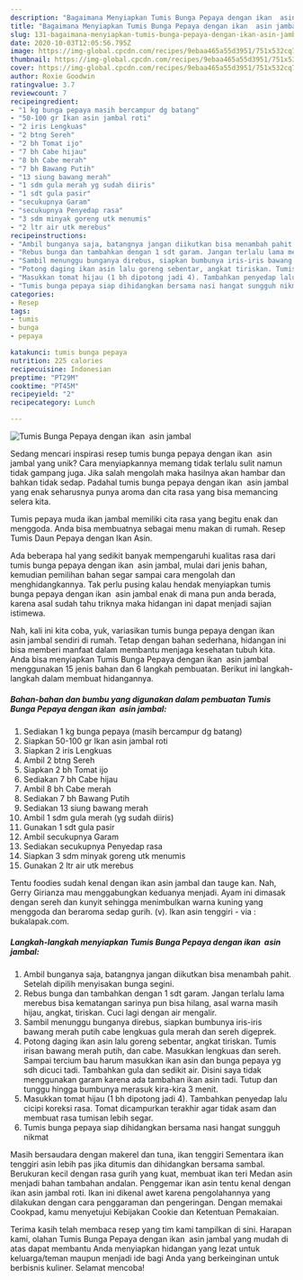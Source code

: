 ```yaml
---
description: "Bagaimana Menyiapkan Tumis Bunga Pepaya dengan ikan  asin jambal, Menggugah Selera"
title: "Bagaimana Menyiapkan Tumis Bunga Pepaya dengan ikan  asin jambal, Menggugah Selera"
slug: 131-bagaimana-menyiapkan-tumis-bunga-pepaya-dengan-ikan-asin-jambal-menggugah-selera
date: 2020-10-03T12:05:56.795Z
image: https://img-global.cpcdn.com/recipes/9ebaa465a55d3951/751x532cq70/tumis-bunga-pepaya-dengan-ikan-asin-jambal-foto-resep-utama.jpg
thumbnail: https://img-global.cpcdn.com/recipes/9ebaa465a55d3951/751x532cq70/tumis-bunga-pepaya-dengan-ikan-asin-jambal-foto-resep-utama.jpg
cover: https://img-global.cpcdn.com/recipes/9ebaa465a55d3951/751x532cq70/tumis-bunga-pepaya-dengan-ikan-asin-jambal-foto-resep-utama.jpg
author: Roxie Goodwin
ratingvalue: 3.7
reviewcount: 7
recipeingredient:
- "1 kg bunga pepaya masih bercampur dg batang"
- "50-100 gr Ikan asin jambal roti"
- "2 iris Lengkuas"
- "2 btng Sereh"
- "2 bh Tomat ijo"
- "7 bh Cabe hijau"
- "8 bh Cabe merah"
- "7 bh Bawang Putih"
- "13 siung bawang merah"
- "1 sdm gula merah yg sudah diiris"
- "1 sdt gula pasir"
- "secukupnya Garam"
- "secukupnya Penyedap rasa"
- "3 sdm minyak goreng utk menumis"
- "2 ltr air utk merebus"
recipeinstructions:
- "Ambil bunganya saja, batangnya jangan diikutkan bisa menambah pahit. Setelah dipilih menyisakan bunga segini."
- "Rebus bunga dan tambahkan dengan 1 sdt garam. Jangan terlalu lama merebus bisa kematangan sarinya pun bisa hilang, asal warna masih hijau, angkat, tiriskan. Cuci lagi dengan air mengalir."
- "Sambil menunggu bunganya direbus, siapkan bumbunya iris-iris bawang merah putih cabe lengkuas gula merah dan sereh digeprek."
- "Potong daging ikan asin lalu goreng sebentar, angkat tiriskan. Tumis irisan bawang merah putih, dan cabe. Masukkan lengkuas dan sereh. Sampai tercium bau harum masukkan ikan asin dan bunga pepaya yg sdh dicuci tadi. Tambahkan gula dan sedikit air. Disini saya tidak menggunakan garam karena ada tambahan ikan asin tadi. Tutup dan tunggu hingga bumbunya merasuk kira-kira 3 menit."
- "Masukkan tomat hijau (1 bh dipotong jadi 4). Tambahkan penyedap lalu cicipi koreksi rasa. Tomat dicampurkan terakhir agar tidak asam dan membuat rasa tumisan lebih segar."
- "Tumis bunga pepaya siap dihidangkan bersama nasi hangat sungguh nikmat"
categories:
- Resep
tags:
- tumis
- bunga
- pepaya

katakunci: tumis bunga pepaya 
nutrition: 225 calories
recipecuisine: Indonesian
preptime: "PT29M"
cooktime: "PT45M"
recipeyield: "2"
recipecategory: Lunch

---
```



![Tumis Bunga Pepaya dengan ikan  asin jambal](https://img-global.cpcdn.com/recipes/9ebaa465a55d3951/751x532cq70/tumis-bunga-pepaya-dengan-ikan-asin-jambal-foto-resep-utama.jpg)

Sedang mencari inspirasi resep tumis bunga pepaya dengan ikan  asin jambal yang unik? Cara menyiapkannya memang tidak terlalu sulit namun tidak gampang juga. Jika salah mengolah maka hasilnya akan hambar dan bahkan tidak sedap. Padahal tumis bunga pepaya dengan ikan  asin jambal yang enak seharusnya punya aroma dan cita rasa yang bisa memancing selera kita.

Tumis pepaya muda ikan jambal memiliki cita rasa yang begitu enak dan menggoda. Anda bisa membuatnya sebagai menu makan di rumah. Resep Tumis Daun Pepaya dengan Ikan Asin.

Ada beberapa hal yang sedikit banyak mempengaruhi kualitas rasa dari tumis bunga pepaya dengan ikan  asin jambal, mulai dari jenis bahan, kemudian pemilihan bahan segar sampai cara mengolah dan menghidangkannya. Tak perlu pusing kalau hendak menyiapkan tumis bunga pepaya dengan ikan  asin jambal enak di mana pun anda berada, karena asal sudah tahu triknya maka hidangan ini dapat menjadi sajian istimewa.


Nah, kali ini kita coba, yuk, variasikan tumis bunga pepaya dengan ikan  asin jambal sendiri di rumah. Tetap dengan bahan sederhana, hidangan ini bisa memberi manfaat dalam membantu menjaga kesehatan tubuh kita. Anda bisa menyiapkan Tumis Bunga Pepaya dengan ikan  asin jambal menggunakan 15 jenis bahan dan 6 langkah pembuatan. Berikut ini langkah-langkah dalam membuat hidangannya.

<!--inarticleads1-->

##### Bahan-bahan dan bumbu yang digunakan dalam pembuatan Tumis Bunga Pepaya dengan ikan  asin jambal:

1. Sediakan 1 kg bunga pepaya (masih bercampur dg batang)
1. Siapkan 50-100 gr Ikan asin jambal roti
1. Siapkan 2 iris Lengkuas
1. Ambil 2 btng Sereh
1. Siapkan 2 bh Tomat ijo
1. Sediakan 7 bh Cabe hijau
1. Ambil 8 bh Cabe merah
1. Sediakan 7 bh Bawang Putih
1. Sediakan 13 siung bawang merah
1. Ambil 1 sdm gula merah (yg sudah diiris)
1. Gunakan 1 sdt gula pasir
1. Ambil secukupnya Garam
1. Sediakan secukupnya Penyedap rasa
1. Siapkan 3 sdm minyak goreng utk menumis
1. Gunakan 2 ltr air utk merebus


Tentu foodies sudah kenal dengan ikan asin jambal dan tauge kan. Nah, Gerry Girianza mau menggabungkan keduanya menjadi. Ayam ini dimasak dengan sereh dan kunyit sehingga menimbulkan warna kuning yang menggoda dan beraroma sedap gurih. (v). Ikan asin tenggiri - via : bukalapak.com. 

<!--inarticleads2-->

##### Langkah-langkah menyiapkan Tumis Bunga Pepaya dengan ikan  asin jambal:

1. Ambil bunganya saja, batangnya jangan diikutkan bisa menambah pahit. Setelah dipilih menyisakan bunga segini.
1. Rebus bunga dan tambahkan dengan 1 sdt garam. Jangan terlalu lama merebus bisa kematangan sarinya pun bisa hilang, asal warna masih hijau, angkat, tiriskan. Cuci lagi dengan air mengalir.
1. Sambil menunggu bunganya direbus, siapkan bumbunya iris-iris bawang merah putih cabe lengkuas gula merah dan sereh digeprek.
1. Potong daging ikan asin lalu goreng sebentar, angkat tiriskan. Tumis irisan bawang merah putih, dan cabe. Masukkan lengkuas dan sereh. Sampai tercium bau harum masukkan ikan asin dan bunga pepaya yg sdh dicuci tadi. Tambahkan gula dan sedikit air. Disini saya tidak menggunakan garam karena ada tambahan ikan asin tadi. Tutup dan tunggu hingga bumbunya merasuk kira-kira 3 menit.
1. Masukkan tomat hijau (1 bh dipotong jadi 4). Tambahkan penyedap lalu cicipi koreksi rasa. Tomat dicampurkan terakhir agar tidak asam dan membuat rasa tumisan lebih segar.
1. Tumis bunga pepaya siap dihidangkan bersama nasi hangat sungguh nikmat


Masih bersaudara dengan makerel dan tuna, ikan tenggiri Sementara ikan tenggiri asin lebih pas jika ditumis dan dihidangkan bersama sambal. Berukuran kecil dengan rasa gurih yang kuat, membuat ikan teri Medan asin menjadi bahan tambahan andalan. Penggemar ikan asin tentu kenal dengan ikan asin jambal roti. Ikan ini dikenal awet karena pengolahannya yang dilakukan dengan cara penggaraman dan pengeringan. Dengan memakai Cookpad, kamu menyetujui Kebijakan Cookie dan Ketentuan Pemakaian. 

Terima kasih telah membaca resep yang tim kami tampilkan di sini. Harapan kami, olahan Tumis Bunga Pepaya dengan ikan  asin jambal yang mudah di atas dapat membantu Anda menyiapkan hidangan yang lezat untuk keluarga/teman maupun menjadi ide bagi Anda yang berkeinginan untuk berbisnis kuliner. Selamat mencoba!
